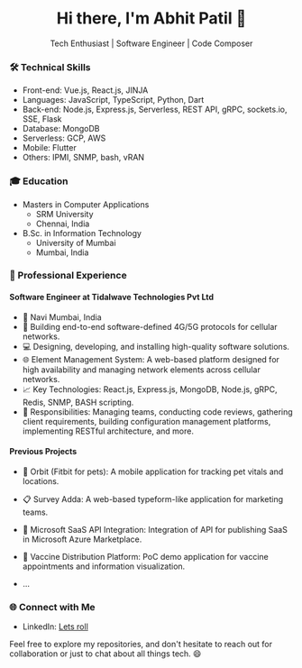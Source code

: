 <div align="center">
  <h1>Hi there, I'm Abhit Patil 👋</h1>
  <p>Tech Enthusiast | Software Engineer | Code Composer</p>
</div>

### 🛠️ Technical Skills
- Front-end: Vue.js, React.js, JINJA
- Languages: JavaScript, TypeScript, Python, Dart
- Back-end: Node.js, Express.js, Serverless, REST API, gRPC, sockets.io, SSE, Flask
- Database: MongoDB
- Serverless: GCP, AWS
- Mobile: Flutter
- Others: IPMI, SNMP, bash, vRAN

### 🎓 Education
- Masters in Computer Applications
  - SRM University
  - Chennai, India
- B.Sc. in Information Technology
  - University of Mumbai
  - Mumbai, India

### 💼 Professional Experience
#### Software Engineer at Tidalwave Technologies Pvt Ltd
- 📍 Navi Mumbai, India
- 🚀 Building end-to-end software-defined 4G/5G protocols for cellular networks.
- 💻 Designing, developing, and installing high-quality software solutions.
- 🌐 Element Management System: A web-based platform designed for high availability and managing network elements across cellular networks.
- 📈 Key Technologies: React.js, Express.js, MongoDB, Node.js, gRPC, Redis, SNMP, BASH scripting.
- 📌 Responsibilities: Managing teams, conducting code reviews, gathering client requirements, building configuration management platforms, implementing RESTful architecture, and more.

#### Previous Projects
- 🐶 Orbit (Fitbit for pets): A mobile application for tracking pet vitals and locations.
- 📋 Survey Adda: A web-based typeform-like application for marketing teams.
- 🚀 Microsoft SaaS API Integration: Integration of API for publishing SaaS in Microsoft Azure Marketplace.
- 💉 Vaccine Distribution Platform: PoC demo application for vaccine appointments and information visualization.


- ...

### 🌐 Connect with Me
- LinkedIn: [Lets roll](https://www.linkedin.com/in/eren-jaegar/)

Feel free to explore my repositories, and don't hesitate to reach out for collaboration or just to chat about all things tech. 😄
